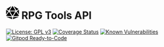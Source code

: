 <img src="dice-d20-solid.svg"
    width="35"
    height="35"
    alt="RPG Tools API"
/>
RPG Tools API
==
[![License: GPL v3](https://img.shields.io/badge/License-GPLv3-blue.svg)](https://www.gnu.org/licenses/gpl-3.0)
[![Coverage Status](http://img.shields.io/coveralls/badges/badgerbadgerbadger.svg?style=flat-square)](https://coveralls.io/r/badges/badgerbadgerbadger) 
[![Known Vulnerabilities](https://snyk.io/test/github/ChillDread/rpgtools-api/badge.svg?targetFile=requirements.txt)](https://snyk.io/test/github/ChillDread/rpgtools-api?targetFile=requirements.txt)
[![Gitpod Ready-to-Code](https://img.shields.io/badge/Gitpod-Ready--to--Code-blue?logo=gitpod)](https://gitpod.io/#https://github.com/ChillDread/rpgtools-api) 
